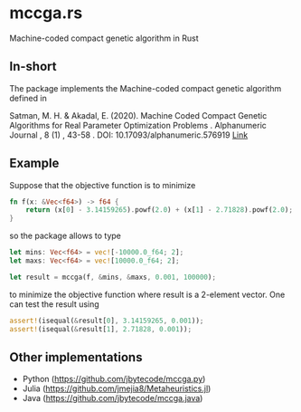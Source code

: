 # mccga.rs
Machine-coded compact genetic algorithm in Rust

## In-short

The package implements the Machine-coded compact genetic algorithm defined in 

Satman, M. H. & Akadal, E. (2020). Machine Coded Compact Genetic Algorithms for Real Parameter Optimization Problems . Alphanumeric Journal , 8 (1) , 43-58 . DOI: 10.17093/alphanumeric.576919 [Link](https://dergipark.org.tr/en/pub/alphanumeric/issue/55603/576919)

## Example

Suppose that the objective function is to minimize 

```rust
fn f(x: &Vec<f64>) -> f64 {
    return (x[0] - 3.14159265).powf(2.0) + (x[1] - 2.71828).powf(2.0);
}
```

so the package allows to type 

```rust 
let mins: Vec<f64> = vec![-10000.0_f64; 2];
let maxs: Vec<f64> = vec![10000.0_f64; 2];

let result = mccga(f, &mins, &maxs, 0.001, 100000);
```

to minimize the objective function where result is a 2-element vector. One can test the result using

```rust
assert!(isequal(&result[0], 3.14159265, 0.001));
assert!(isequal(&result[1], 2.71828, 0.001)); 
```

## Other implementations

- Python (https://github.com/jbytecode/mccga.py)
- Julia (https://github.com/jmejia8/Metaheuristics.jl)
- Java (https://github.com/jbytecode/mccga.java)

